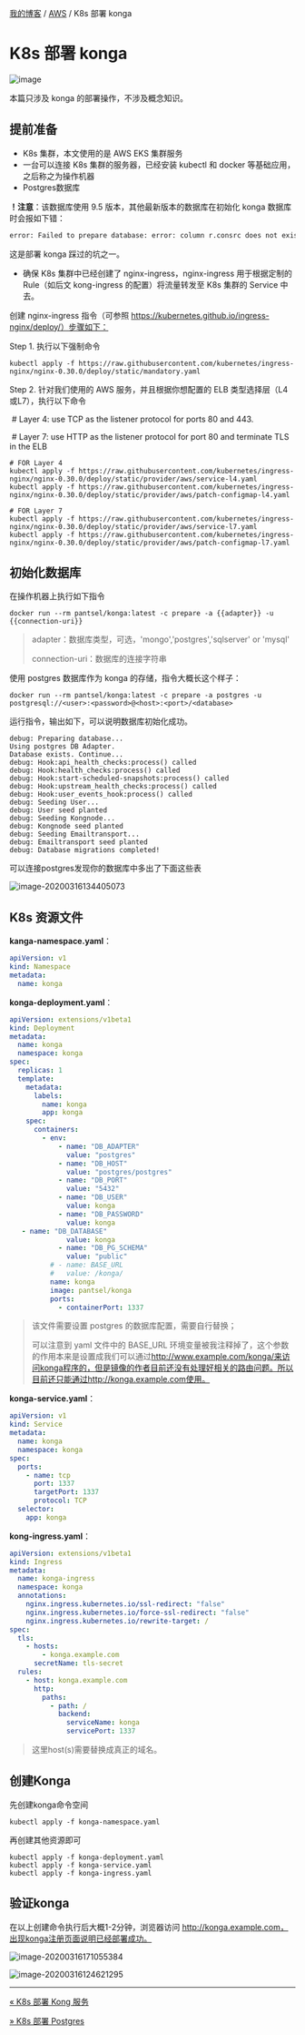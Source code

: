 [我的博客](../_index.md) / [AWS](_index.md) / K8s 部署 konga

# K8s 部署 konga

![image](https://fs.poneding.com/images/konga-logo.png)

本篇只涉及 konga 的部署操作，不涉及概念知识。

## 提前准备

- K8s 集群，本文使用的是 AWS EKS 集群服务
- 一台可以连接 K8s 集群的服务器，已经安装 kubectl 和 docker 等基础应用，之后称之为操作机器
- Postgres数据库

**！注意**：该数据库使用 9.5 版本，其他最新版本的数据库在初始化 konga 数据库时会报如下错：

```tex
error: Failed to prepare database: error: column r.consrc does not exist
```

这是部署 konga 踩过的坑之一。

- 确保 K8s 集群中已经创建了 nginx-ingress，nginx-ingress 用于根据定制的 Rule（如后文 kong-ingress 的配置）将流量转发至 K8s 集群的 Service 中去。

创建 nginx-ingress 指令（可参照 <https://kubernetes.github.io/ingress-nginx/deploy/）步骤如下：>

Step 1. 执行以下强制命令

```shell
kubectl apply -f https://raw.githubusercontent.com/kubernetes/ingress-nginx/nginx-0.30.0/deploy/static/mandatory.yaml
```

Step 2. 针对我们使用的 AWS 服务，并且根据你想配置的 ELB 类型选择层（L4或L7），执行以下命令

​ # Layer 4: use TCP as the listener protocol for ports 80 and 443.

​ # Layer 7: use HTTP as the listener protocol for port 80 and terminate TLS in the ELB

```shell
# FOR Layer 4
kubectl apply -f https://raw.githubusercontent.com/kubernetes/ingress-nginx/nginx-0.30.0/deploy/static/provider/aws/service-l4.yaml
kubectl apply -f https://raw.githubusercontent.com/kubernetes/ingress-nginx/nginx-0.30.0/deploy/static/provider/aws/patch-configmap-l4.yaml

# FOR Layer 7
kubectl apply -f https://raw.githubusercontent.com/kubernetes/ingress-nginx/nginx-0.30.0/deploy/static/provider/aws/service-l7.yaml
kubectl apply -f https://raw.githubusercontent.com/kubernetes/ingress-nginx/nginx-0.30.0/deploy/static/provider/aws/patch-configmap-l7.yaml
```

## 初始化数据库

在操作机器上执行如下指令

```shell
docker run --rm pantsel/konga:latest -c prepare -a {{adapter}} -u {{connection-uri}}
```

> adapter：数据库类型，可选，'mongo','postgres','sqlserver'  or 'mysql'
>
> connection-uri：数据库的连接字符串

使用 postgres 数据库作为 konga 的存储，指令大概长这个样子：

```shell
docker run --rm pantsel/konga:latest -c prepare -a postgres -u postgresql://<user>:<password>@<host>:<port>/<database>
```

运行指令，输出如下，可以说明数据库初始化成功。

```shell
debug: Preparing database...
Using postgres DB Adapter.
Database exists. Continue...
debug: Hook:api_health_checks:process() called
debug: Hook:health_checks:process() called
debug: Hook:start-scheduled-snapshots:process() called
debug: Hook:upstream_health_checks:process() called
debug: Hook:user_events_hook:process() called
debug: Seeding User...
debug: User seed planted
debug: Seeding Kongnode...
debug: Kongnode seed planted
debug: Seeding Emailtransport...
debug: Emailtransport seed planted
debug: Database migrations completed!
```

可以连接postgres发现你的数据库中多出了下面这些表

![image-20200316134405073](https://fs.poneding.com/images/image-20200316134405073.png)

## K8s 资源文件

**kanga-namespace.yaml**：

```yaml
apiVersion: v1
kind: Namespace
metadata:
  name: konga
```

**konga-deployment.yaml**：

```yaml
apiVersion: extensions/v1beta1
kind: Deployment
metadata:
  name: konga
  namespace: konga
spec:
  replicas: 1
  template:
    metadata:
      labels:
        name: konga
        app: konga
    spec:
      containers:
        - env:
            - name: "DB_ADAPTER"
              value: "postgres"
            - name: "DB_HOST"
              value: "postgres/postgres"
            - name: "DB_PORT"
              value: "5432"
            - name: "DB_USER"
              value: konga
            - name: "DB_PASSWORD"
              value: konga
   - name: "DB_DATABASE"
              value: konga
            - name: "DB_PG_SCHEMA"
              value: "public"
          # - name: BASE_URL
          #   value: /konga/
          name: konga
          image: pantsel/konga
          ports:
            - containerPort: 1337
```

>该文件需要设置 postgres 的数据库配置，需要自行替换；
>
>可以注意到 yaml 文件中的 BASE_URL 环境变量被我注释掉了，这个参数的作用本来是设置成我们可以通过<http://www.example.com/konga/来访问konga程序的，但是镜像的作者目前还没有处理好相关的路由问题。所以目前还只能通过http://konga.example.com使用。>

**konga-service.yaml**：

```yaml
apiVersion: v1
kind: Service
metadata:
  name: konga
  namespace: konga
spec:
  ports:
    - name: tcp
      port: 1337
      targetPort: 1337
      protocol: TCP
  selector:
    app: konga
```

**kong-ingress.yaml**：

```yaml
apiVersion: extensions/v1beta1
kind: Ingress
metadata:
  name: konga-ingress
  namespace: konga
  annotations:
    nginx.ingress.kubernetes.io/ssl-redirect: "false"
    nginx.ingress.kubernetes.io/force-ssl-redirect: "false"
    nginx.ingress.kubernetes.io/rewrite-target: /
spec:
  tls:
    - hosts:
        - konga.example.com
      secretName: tls-secret
  rules:
    - host: konga.example.com
      http:
        paths:
          - path: /
            backend:
              serviceName: konga
              servicePort: 1337
```

> 这里host(s)需要替换成真正的域名。

## 创建Konga

先创建konga命令空间

```shell
kubectl apply -f konga-namespace.yaml
```

再创建其他资源即可

```shell
kubectl apply -f konga-deployment.yaml
kubectl apply -f konga-service.yaml
kubectl apply -f konga-ingress.yaml
```

## 验证konga

在以上创建命令执行后大概1-2分钟，浏览器访问 <http://konga.example.com，出现konga注册页面说明已经部署成功。>

![image-20200316171055384](https://fs.poneding.com/images/image-20200316171055384.png)

![image-20200316124621295](https://fs.poneding.com/images/image-20200316124621295.png)

---
[« K8s 部署 Kong 服务](k8s-deploy-kong.md)

[» K8s 部署 Postgres](k8s-deploy-postgres.md)
